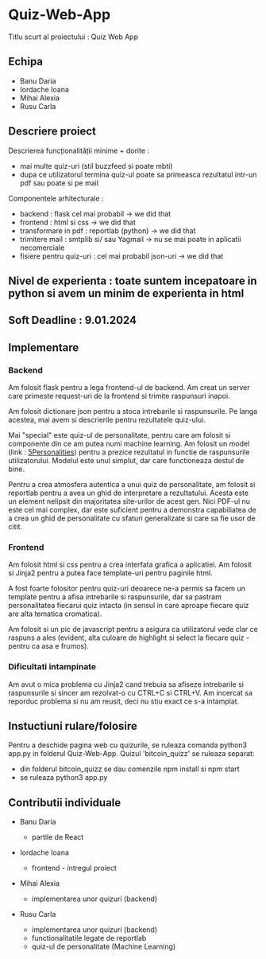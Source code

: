 # Quiz-Web-App

Titlu scurt al proiectului : Quiz Web App

## Echipa

- Banu Daria
- Iordache Ioana
- Mihai Alexia
- Rusu Carla

## Descriere proiect

Descrierea funcționalității minime + dorite :

- mai multe quiz-uri (stil buzzfeed si poate mbti)
- dupa ce utilizatorul termina quiz-ul poate sa primeasca rezultatul intr-un pdf sau poate si pe mail

Componentele arhitecturale :

- backend : flask cel mai probabil -> we did that
- frontend : html si css -> we did that
- transformare in pdf : reportlab (python) -> we did that
- trimitere mail : smtplib si/ sau Yagmail -> nu se mai poate in aplicatii necomerciale
- fisiere pentru quiz-uri : cel mai probabil json-uri -> we did that

## Nivel de experienta : toate suntem incepatoare in python si avem un minim de experienta in html

## Soft Deadline : 9.01.2024

## Implementare

### Backend

Am folosit flask pentru a lega frontend-ul de backend. Am creat un server care
primeste request-uri de la frontend si trimite raspunsuri inapoi.

Am folosit dictionare json pentru a stoca intrebarile si raspunsurile. Pe langa
acestea, mai avem si descrierile pentru rezultatele quiz-ului.

Mai "special" este quiz-ul de personalitate, pentru care am folosit si
componente din ce am putea numi machine learning. Am folosit un model (link : [5Personalities](https://github.com/thenithinbalaji/5Personalities)) pentru a prezice rezultatul in functie de raspunsurile utilizatorului.
Modelul este unul simplut, dar care functioneaza destul de bine.

Pentru a crea atmosfera autentica a unui quiz de personalitate, am folosit si
reportlab pentru a avea un ghid de interpretare a rezultatului. Acesta este un
element nelipsit din majoritatea site-urilor de acest gen. Nici PDF-ul nu este
cel mai complex, dar este suficient pentru a demonstra capabiliatea de a crea un
ghid de personalitate cu sfaturi generalizate si care sa fie usor de citit.

### Frontend

Am folosit html si css pentru a crea interfata grafica a aplicatiei. Am folosit
si Jinja2 pentru a putea face template-uri pentru paginile html.

A fost foarte folositor pentru quiz-uri deoarece ne-a permis sa facem un
template pentru a afisa intrebarile si raspunsurile, dar sa pastram
personalitatea fiecarui quiz intacta (in sensul in care aproape fiecare quiz are
alta tematica cromatica).

Am folosit si un pic de javascript pentru a asigura ca utilizatorul vede clar ce
raspuns a ales (evident, alta culoare de highlight si select la fiecare quiz -
pentru ca asa e frumos).

### Dificultati intampinate

Am avut o mica problema cu Jinja2 cand trebuia sa afiseze intrebarile si
raspunsurile si sincer am rezolvat-o cu CTRL+C si CTRL+V. Am incercat sa
reporduc problema si nu am reusit, deci nu stiu exact ce s-a intamplat.

## Instuctiuni rulare/folosire

Pentru a deschide pagina web cu quizurile, se ruleaza comanda python3 app.py
in folderul Quiz-Web-App.
Quizul 'bitcoin_quizz' se ruleaza separat:

- din folderul bitcoin_quizz se dau comenzile npm install si npm start
- se ruleaza python3 app.py

## Contributii individuale

- Banu Daria
  - partile de React

- Iordache Ioana
  - frontend - intregul proiect

- Mihai Alexia
  - implementarea unor quizuri (backend)

- Rusu Carla
  - implementarea unor quizuri (backend)
  - functionalitatile legate de reportlab
  - quiz-ul de personalitate (Machine Learning)
